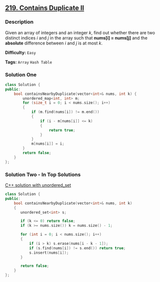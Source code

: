## [219. Contains Duplicate II](https://leetcode.com/problems/contains-duplicate-ii/description/)

### Description

Given an array of integers and an integer _k_, find out whether there are two distinct indices _i_ and _j_ in the array such that **nums[i] = nums[j]** and the **absolute** difference between _i_ and _j_ is at most _k_.

**Difficulty:** `Easy`

**Tags:** `Array` `Hash Table`

### Solution One

```c++
class Solution {
public:
    bool containsNearbyDuplicate(vector<int>& nums, int k) {
        unordered_map<int, int> m;
        for (size_t i = 0; i < nums.size(); i++)
        {
            if (m.find(nums[i]) != m.end())
            {
                if (i - m[nums[i]] <= k)
                {
                    return true;
                }
            }
            m[nums[i]] = i;
        }
        return false;
    }
};
```

### Solution Two - In Top Solutions

[C++ solution with unordered_set](https://discuss.leetcode.com/topic/15045/c-solution-with-unordered_set)

```c++
class Solution {
public:
    bool containsNearbyDuplicate(vector<int>& nums, int k)
    {
       unordered_set<int> s;

       if (k <= 0) return false;
       if (k >= nums.size()) k = nums.size() - 1;

       for (int i = 0; i < nums.size(); i++)
       {
           if (i > k) s.erase(nums[i - k - 1]);
           if (s.find(nums[i]) != s.end()) return true;
           s.insert(nums[i]);
       }

       return false;
    }
};
```

